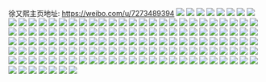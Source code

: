 徐又熙主页地址: https://weibo.com/u/7273489394 
![](https://wx4.sinaimg.cn/mw2000/007WeOR4ly1h8v5ssan4rj31sc2dshdt.jpg) 
![](https://wx4.sinaimg.cn/mw2000/007WeOR4ly1h8v5sssfffj31oq2dskhs.jpg) 
![](https://wx4.sinaimg.cn/mw2000/007WeOR4ly1h8hsze3ejxj31rj2fhe81.jpg) 
![](https://wx4.sinaimg.cn/mw2000/007WeOR4ly1h8hszclcwrj31rr2mu7wh.jpg) 
![](https://wx4.sinaimg.cn/mw2000/007WeOR4ly1h8hszf5llrj31to2gh7wh.jpg) 
![](https://wx4.sinaimg.cn/mw2000/007WeOR4ly1h8hszfv6j3j316z1cwh3q.jpg) 
![](https://wx4.sinaimg.cn/mw2000/007WeOR4ly1h8hszh2j6kj31sb2c1hdt.jpg) 
![](https://wx4.sinaimg.cn/mw2000/007WeOR4ly1h8hszhwipmj32c02go7vu.jpg) 
![](https://wx4.sinaimg.cn/mw2000/007WeOR4ly1h7vorq4oyqj30u0140gr1.jpg) 
![](https://wx4.sinaimg.cn/mw2000/007WeOR4ly1h7vorqpkmrj30u01400xu.jpg) 
![](https://wx4.sinaimg.cn/mw2000/007WeOR4ly1h7vorr3gnrj30u00vadkh.jpg) 
![](https://wx4.sinaimg.cn/mw2000/007WeOR4ly1h7vorrep0yj30u011iwjq.jpg) 
![](https://wx4.sinaimg.cn/mw2000/007WeOR4ly1h7l1103my2j30u013gqdi.jpg) 
![](https://wx4.sinaimg.cn/mw2000/007WeOR4ly1h7l10zqrc7j310m0u0gt7.jpg) 
![](https://wx4.sinaimg.cn/mw2000/007WeOR4ly1h7azqmqyb2j30n00gwdg8.jpg) 
![](https://wx4.sinaimg.cn/mw2000/007WeOR4ly1h7au5rf70qj30u0140t9u.jpg) 
![](https://wx4.sinaimg.cn/mw2000/007WeOR4ly1h7au5r2d5pj30u014075o.jpg) 
![](https://wx4.sinaimg.cn/mw2000/007WeOR4ly1h7au5rrel2j30u014cmy8.jpg) 
![](https://wx4.sinaimg.cn/mw2000/007WeOR4ly1h7au5s42r5j30u015rgsw.jpg) 
![](https://wx4.sinaimg.cn/mw2000/007WeOR4ly1h7au5skmyjj30u010qjyb.jpg) 
![](https://wx4.sinaimg.cn/mw2000/007WeOR4ly1h7au5sx8f8j30u012udm7.jpg) 
![](https://wx4.sinaimg.cn/mw2000/007WeOR4ly1h6sj2blzwhj30u016gdho.jpg) 
![](https://wx4.sinaimg.cn/mw2000/007WeOR4ly1h6qnf0nb52j30u016hwn5.jpg) 
![](https://wx4.sinaimg.cn/mw2000/007WeOR4ly1h6qnf09sh3j30u0130nbb.jpg) 
![](https://wx4.sinaimg.cn/mw2000/007WeOR4ly1h6qnf0zti6j30u00z9gwh.jpg) 
![](https://wx4.sinaimg.cn/mw2000/007WeOR4ly1h6qnf1gwfbj30u014044m.jpg) 
![](https://wx4.sinaimg.cn/mw2000/007WeOR4ly1h6pof6agh7j30u01aewn6.jpg) 
![](https://wx4.sinaimg.cn/mw2000/007WeOR4ly1h6pof7m7ghj30u01413z7.jpg) 
![](https://wx4.sinaimg.cn/mw2000/007WeOR4ly1h6pof9cbocj30u012tdgy.jpg) 
![](https://wx4.sinaimg.cn/mw2000/007WeOR4ly1h6pofbaol2j30u011j43m.jpg) 
![](https://wx4.sinaimg.cn/mw2000/007WeOR4ly1h6pof368oyj30u00x20tg.jpg) 
![](https://wx4.sinaimg.cn/mw2000/007WeOR4ly1h6ec88lt6zj30u0140tht.jpg) 
![](https://wx4.sinaimg.cn/mw2000/007WeOR4ly1h6ec8a3e21j30u00yu7b6.jpg) 
![](https://wx4.sinaimg.cn/mw2000/007WeOR4ly1h6ec88yxz4j30u0140gul.jpg) 
![](https://wx4.sinaimg.cn/mw2000/007WeOR4ly1h6ec89fjs6j314a0u077a.jpg) 
![](https://wx4.sinaimg.cn/mw2000/007WeOR4ly1h6ec888993j30u00zkdhw.jpg) 
![](https://wx4.sinaimg.cn/mw2000/007WeOR4ly1h6ec89sez4j30u00vw0vj.jpg) 
![](https://wx4.sinaimg.cn/mw2000/007WeOR4ly1h62zj7o79ij30u0140agm.jpg) 
![](https://wx4.sinaimg.cn/mw2000/007WeOR4ly1h62zj7ai2tj30u010ejx3.jpg) 
![](https://wx4.sinaimg.cn/mw2000/007WeOR4ly1h62zj7z8l9j30u0186ahi.jpg) 
![](https://wx4.sinaimg.cn/mw2000/007WeOR4ly1h62zj8c2t2j30u016s0yl.jpg) 
![](https://wx4.sinaimg.cn/mw2000/007WeOR4ly1h4x41n1x2gj30sg1mqtx9.jpg) 
![](https://wx4.sinaimg.cn/mw2000/007WeOR4ly1h4x41m1fdjj316o1kw4qp.jpg) 
![](https://wx4.sinaimg.cn/mw2000/007WeOR4ly1h4uuqyvvg2j30v50yjwm2.jpg) 
![](https://wx4.sinaimg.cn/mw2000/007WeOR4ly1h4uur0tltyj323y35s7wi.jpg) 
![](https://wx4.sinaimg.cn/mw2000/007WeOR4ly1h4uur3aorsj323w35rx6q.jpg) 
![](https://wx4.sinaimg.cn/mw2000/007WeOR4ly1h4uur5lflrj323w35su0y.jpg) 
![](https://wx4.sinaimg.cn/mw2000/007WeOR4ly1h4uur6hpvnj31kw11z1kx.jpg) 
![](https://wx4.sinaimg.cn/mw2000/007WeOR4ly1h4uur8r0gmj32j020lu0y.jpg) 
![](https://wx4.sinaimg.cn/mw2000/007WeOR4ly1h4uuqy63puj335s23y4qs.jpg) 
![](https://wx4.sinaimg.cn/mw2000/007WeOR4ly1h4uurc4mftj335s23yu0z.jpg) 
![](https://wx4.sinaimg.cn/mw2000/007WeOR4ly1h4uurd66x3j31kw11z7tk.jpg) 
![](https://wx4.sinaimg.cn/mw2000/007WeOR4ly1h3wc2thmjyj30k00sptf6.jpg) 
![](https://wx4.sinaimg.cn/mw2000/007WeOR4ly1h3pdx7sfr6j30u00x0gpr.jpg) 
![](https://wx4.sinaimg.cn/mw2000/007WeOR4ly1h3pdx88otuj30u00ystcn.jpg) 
![](https://wx4.sinaimg.cn/mw2000/007WeOR4ly1h3pdx8k270j30u0190jvd.jpg) 
![](https://wx4.sinaimg.cn/mw2000/007WeOR4ly1h3pdx8zt9nj30u00voadm.jpg) 
![](https://wx4.sinaimg.cn/mw2000/007WeOR4ly1h3kx0ksid3j30u01c2qko.jpg) 
![](https://wx4.sinaimg.cn/mw2000/007WeOR4ly1h3kx0lqtgwj30u01acqk2.jpg) 
![](https://wx4.sinaimg.cn/mw2000/007WeOR4ly1h3kx0m5g26j30u016gtjj.jpg) 
![](https://wx4.sinaimg.cn/mw2000/007WeOR4ly1h34ashbdcnj30u0122q8l.jpg) 
![](https://wx4.sinaimg.cn/mw2000/007WeOR4ly1h34asfam4pj30u00ys43b.jpg) 
![](https://wx4.sinaimg.cn/mw2000/007WeOR4ly1h2w90ysa3jj30sg23utkk.jpg) 
![](https://wx4.sinaimg.cn/mw2000/007WeOR4ly1h2w90zev42j30u0140qcu.jpg) 
![](https://wx4.sinaimg.cn/mw2000/007WeOR4ly1h2w9108ydfj30sg23ttjx.jpg) 
![](https://wx4.sinaimg.cn/mw2000/007WeOR4ly1h2w914qla7j30u0172tcu.jpg) 
![](https://wx4.sinaimg.cn/mw2000/007WeOR4ly1h2w9115f6ej30u0140wjk.jpg) 
![](https://wx4.sinaimg.cn/mw2000/007WeOR4ly1h2w911ja7yj30u013kwje.jpg) 
![](https://wx4.sinaimg.cn/mw2000/007WeOR4ly1h2w9120gccj30u019w45k.jpg) 
![](https://wx4.sinaimg.cn/mw2000/007WeOR4ly1h2w914b8p1j30sg211qfn.jpg) 
![](https://wx4.sinaimg.cn/mw2000/007WeOR4ly1h2o96bhqwbj30u015stdu.jpg) 
![](https://wx4.sinaimg.cn/mw2000/007WeOR4ly1h2o96by5q9j30u014077b.jpg) 
![](https://wx4.sinaimg.cn/mw2000/007WeOR4ly1h2o96ck6wnj30u0140whw.jpg) 
![](https://wx4.sinaimg.cn/mw2000/007WeOR4ly1h2o96d872ij30u011gtcd.jpg) 
![](https://wx4.sinaimg.cn/mw2000/007WeOR4ly1h2o96dmsm2j30u0140goh.jpg) 
![](https://wx4.sinaimg.cn/mw2000/007WeOR4ly1h2o96dxynqj30u0140jtl.jpg) 
![](https://wx4.sinaimg.cn/mw2000/007WeOR4ly1h2o96ax7udj30u0140mzo.jpg) 
![](https://wx4.sinaimg.cn/mw2000/007WeOR4ly1h2o96extq7j30u0140mzq.jpg) 
![](https://wx4.sinaimg.cn/mw2000/007WeOR4ly1h2o96g5e10j30u0140goz.jpg) 
![](https://wx4.sinaimg.cn/mw2000/007WeOR4ly1h281btk745j31ae1xlx0f.jpg) 
![](https://wx4.sinaimg.cn/mw2000/007WeOR4ly1h281btvf23j316o1kw4b5.jpg) 
![](https://wx4.sinaimg.cn/mw2000/007WeOR4ly1h0wrjflkodj311x1kwavr.jpg) 
![](https://wx4.sinaimg.cn/mw2000/007WeOR4ly1h0wrjjnl09j323u35se82.jpg) 
![](https://wx4.sinaimg.cn/mw2000/007WeOR4ly1h0wrjl4octj311x1kw1ba.jpg) 
![](https://wx4.sinaimg.cn/mw2000/007WeOR4ly1h0wrjnxz8aj31tl2lnhdt.jpg) 
![](https://wx4.sinaimg.cn/mw2000/007WeOR4ly1h0wrjekkqhj31kw2dc7wh.jpg) 
![](https://wx4.sinaimg.cn/mw2000/007WeOR4ly1h0wrjp5dh7j31kw2dc1kx.jpg) 
![](https://wx4.sinaimg.cn/mw2000/007WeOR4ly1h0wrjqg4cgj31a91kwawf.jpg) 
![](https://wx4.sinaimg.cn/mw2000/007WeOR4ly1h0wrjrlav8j32dc1kw1jc.jpg) 
![](https://wx4.sinaimg.cn/mw2000/007WeOR4ly1h0wrjt1sjkj311x1kw1cb.jpg) 
![](https://wx4.sinaimg.cn/mw2000/007WeOR4ly1h0wrhb9535j31fz1kw4jp.jpg) 
![](https://wx4.sinaimg.cn/mw2000/007WeOR4ly1h0wrhefyl7j32t323tb2a.jpg) 
![](https://wx4.sinaimg.cn/mw2000/007WeOR4ly1h0wrhhauz0j323u35skjm.jpg) 
![](https://wx4.sinaimg.cn/mw2000/007WeOR4ly1h0wrhi7l2oj31v61z9kjl.jpg) 
![](https://wx4.sinaimg.cn/mw2000/007WeOR4ly1h0wreecxcaj32c03407wk.jpg) 
![](https://wx4.sinaimg.cn/mw2000/007WeOR4ly1gwchluuvkpj30u0119dnb.jpg) 
![](https://wx4.sinaimg.cn/mw2000/007WeOR4ly1gwchlucqpqj30u00ynqds.jpg) 
![](https://wx4.sinaimg.cn/mw2000/007WeOR4ly1gwchlv7lulj30u00w3wnt.jpg) 
![](https://wx4.sinaimg.cn/mw2000/007WeOR4ly1gw3hkpa5yyj30u0140gz8.jpg) 
![](https://wx4.sinaimg.cn/mw2000/007WeOR4ly1gw3hkon428j30u0140qgv.jpg) 
![](https://wx4.sinaimg.cn/mw2000/007WeOR4ly1gw3hkq2ch6j30u0140tn8.jpg) 
![](https://wx4.sinaimg.cn/mw2000/007WeOR4ly1gvzxtkpbq9j30u0140ak7.jpg) 
![](https://wx4.sinaimg.cn/mw2000/007WeOR4ly1gvzxudzxywj30u0140wol.jpg) 
![](https://wx4.sinaimg.cn/mw2000/007WeOR4ly1gvzxtn379pj30u0140n6p.jpg) 
![](https://wx4.sinaimg.cn/mw2000/007WeOR4ly1gvzxrkquuij30u0140dmd.jpg) 
![](https://wx4.sinaimg.cn/mw2000/007WeOR4ly1gvzxrl26zbj30u0140dma.jpg) 
![](https://wx4.sinaimg.cn/mw2000/007WeOR4ly1gvzxrlfaqcj31400u00zw.jpg) 
![](https://wx4.sinaimg.cn/mw2000/007WeOR4ly1gvzxrlx663j30u0140n3r.jpg) 
![](https://wx4.sinaimg.cn/mw2000/007WeOR4ly1gv9cqs147rj62c02c01ky02.jpg) 
![](https://wx4.sinaimg.cn/mw2000/007WeOR4ly1gv9cqw222pj32c02c0kjm.jpg) 
![](https://wx4.sinaimg.cn/mw2000/007WeOR4ly1gv9cqyo30hj62c02c01ky02.jpg) 
![](https://wx4.sinaimg.cn/mw2000/007WeOR4ly1gv9cr83r4vj32c02m3x6q.jpg) 
![](https://wx4.sinaimg.cn/mw2000/007WeOR4ly1gv6mw6n27bj62bd2t1e8102.jpg) 
![](https://wx4.sinaimg.cn/mw2000/007WeOR4ly1gv6mw9atdcj620d2ln7wh02.jpg) 
![](https://wx4.sinaimg.cn/mw2000/007WeOR4ly1gv6mwaugidj61xr2a67wh02.jpg) 
![](https://wx4.sinaimg.cn/mw2000/007WeOR4ly1gv6mth599ij61sc24ghdu02.jpg) 
![](https://wx4.sinaimg.cn/mw2000/007WeOR4ly1gv6mtkdml6j61sc2dsb2a02.jpg) 
![](https://wx4.sinaimg.cn/mw2000/007WeOR4ly1gv6mtm5njkj616o1g11dy02.jpg) 
![](https://wx4.sinaimg.cn/mw2000/007WeOR4ly1gv6mqmh18zj61c21hdnm702.jpg) 
![](https://wx4.sinaimg.cn/mw2000/007WeOR4ly1gv6monkr6rj60u013mdma02.jpg) 
![](https://wx4.sinaimg.cn/mw2000/007WeOR4ly1gv6momq4r4j60u80u079j02.jpg) 
![](https://wx4.sinaimg.cn/mw2000/007WeOR4ly1gtyxn616sqj30u00xj4c3.jpg) 
![](https://wx4.sinaimg.cn/mw2000/007WeOR4ly1gtyxn6eiooj30vv1kcqe7.jpg) 
![](https://wx4.sinaimg.cn/mw2000/007WeOR4ly1gsx5zsll1ej30tz0vuat0.jpg) 
![](https://wx4.sinaimg.cn/mw2000/007WeOR4ly1gsx5zrwsnfj30u0140tdi.jpg) 
![](https://wx4.sinaimg.cn/mw2000/007WeOR4ly1gsx5zsw0r5j30qo137gto.jpg) 
![](https://wx4.sinaimg.cn/mw2000/007WeOR4ly1gsjnhbvhajj31eh1donh3.jpg) 
![](https://wx4.sinaimg.cn/mw2000/007WeOR4ly1gsjnhdndnpj31kt1oqe81.jpg) 
![](https://wx4.sinaimg.cn/mw2000/007WeOR4ly1gsjngdkul1j325u23we81.jpg) 
![](https://wx4.sinaimg.cn/mw2000/007WeOR4ly1gsjngffxe4j32c0323e82.jpg) 
![](https://wx4.sinaimg.cn/mw2000/007WeOR4ly1gsjnghxrz4j32c0340npd.jpg) 
![](https://wx4.sinaimg.cn/mw2000/007WeOR4ly1gsjngacxc1j32a631kb2a.jpg) 
![](https://wx4.sinaimg.cn/mw2000/007WeOR4ly1gsjngkkk22j32a631k7wi.jpg) 
![](https://wx4.sinaimg.cn/mw2000/007WeOR4ly1gsjngnjv1qj31vk35sx6p.jpg) 
![](https://wx4.sinaimg.cn/mw2000/007WeOR4ly1gs0ia45pyfj31vy1z6u12.jpg) 
![](https://wx4.sinaimg.cn/mw2000/007WeOR4ly1gs0ia706pbj31ho1ho4qs.jpg) 
![](https://wx4.sinaimg.cn/mw2000/007WeOR4ly1gs0i863uj3j320t2k6hdy.jpg) 
![](https://wx4.sinaimg.cn/mw2000/007WeOR4ly1gs0i87ng41j31ug1ywtti.jpg) 
![](https://wx4.sinaimg.cn/mw2000/007WeOR4ly1gs0i8fyuhzj32c02ocx6x.jpg) 
![](https://wx4.sinaimg.cn/mw2000/007WeOR4ly1grpv6p9np0j31zz26xhdt.jpg) 
